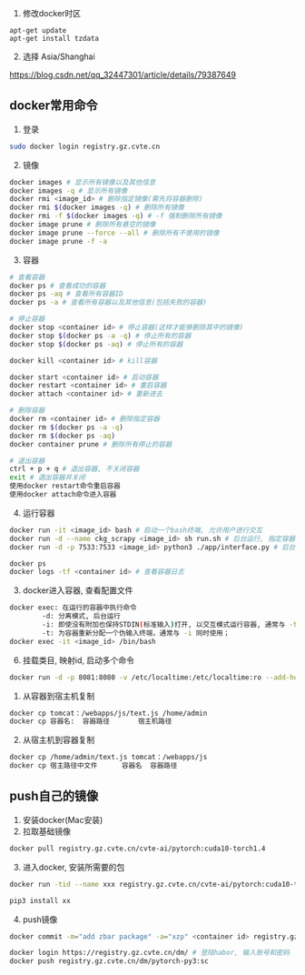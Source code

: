 1. 修改docker时区

```
apt-get update
apt-get install tzdata
```

2. 选择 Asia/Shanghai

https://blog.csdn.net/qq_32447301/article/details/79387649

## docker常用命令

1. 登录
```sh
sudo docker login registry.gz.cvte.cn
```

2. 镜像

```sh
docker images # 显示所有镜像以及其他信息
docker images -q # 显示所有镜像
docker rmi <image_id> # 删除指定镜像(需先将容器删除)
docker rmi $(docker images -q) # 删除所有镜像
docker rmi -f $(docker images -q) # -f 强制删除所有镜像
docker image prune # 删除所有悬空的镜像
docker image prune --force --all # 删除所有不使用的镜像
docker image prune -f -a
```
3. 容器

```sh
# 查看容器
docker ps # 查看成功的容器
docker ps -aq # 查看所有容器ID
docker ps -a # 查看所有容器以及其他信息(包括失败的容器)

# 停止容器
docker stop <container id> # 停止容器(这样才能够删除其中的镜像)
docker stop $(docker ps -a -q) # 停止所有的容器
docker stop $(docker ps -aq) # 停止所有的容器

docker kill <container id> # kill容器

docker start <container id> # 启动容器
docker restart <container id> # 重启容器
docker attach <container id> # 重新进去

# 删除容器
docker rm <container id> # 删除指定容器
docker rm $(docker ps -a -q)
docker rm $(docker ps -aq)
docker container prune # 删除所有停止的容器

# 退出容器
ctrl + p + q # 退出容器, 不关闭容器
exit # 退出容器并关闭
使用docker restart命令重启容器
使用docker attach命令进入容器
```

4. 运行容器

```sh
docker run -it <image_id> bash # 启动一个bash终端, 允许用户进行交互
docker run -d --name ckg_scrapy <image_id> sh run.sh # 后台运行, 指定容器名字
docker run -d -p 7533:7533 <image_id> python3 ./app/interface.py # 后台运行, 指定端口

docker ps
docker logs -tf <container id> # 查看容器日志
```
3. docker进入容器, 查看配置文件
```sh
docker exec: 在运行的容器中执行命令
        -d: 分离模式, 后台运行
        -i: 即使没有附加也保持STDIN(标准输入)打开, 以交互模式运行容器, 通常与 -t 同时使用
        -t: 为容器重新分配一个伪输入终端，通常与 -i 同时使用；
docker exec -it <image_id> /bin/bash
```

6. 挂载类目, 映射id, 启动多个命令
```sh
docker run -d -p 8081:8080 -v /etc/localtime:/etc/localtime:ro --add-host=dp-master001.gz.cvte.cn:10.21.25.161 --add-host=dp-master001:10.21.25.161 c7ce71ad3d33 sh -c './usr/chenjw/apache-tomcat-8.5.47/bin/startup.sh && tail -f ./usr/chenjw/apache-tomcat-8.5.47/logs/catalina.out'
```

1.  从容器到宿主机复制
```sh
docker cp tomcat：/webapps/js/text.js /home/admin
docker cp 容器名:  容器路径       宿主机路径
```
2. 从宿主机到容器复制
```sh
docker cp /home/admin/text.js tomcat：/webapps/js
docker cp 宿主路径中文件      容器名  容器路径  
```

## push自己的镜像

1. 安装docker(Mac安装)
2. 拉取基础镜像

```sh
docker pull registry.gz.cvte.cn/cvte-ai/pytorch:cuda10-torch1.4
```

3. 进入docker, 安装所需要的包

```sh
docker run -tid --name xxx registry.gz.cvte.cn/cvte-ai/pytorch:cuda10-torch1.4 /bin/bash

pip3 install xx
```

4. push镜像

```sh
docker commit -m="add zbar package" -a="xzp" <container id> registry.gz.cvte.cn/dm/pytorch-py3:sc

docker login https://registry.gz.cvte.cn/dm/ # 登陆habor, 输入账号和密码
docker push registry.gz.cvte.cn/dm/pytorch-py3:sc
```

